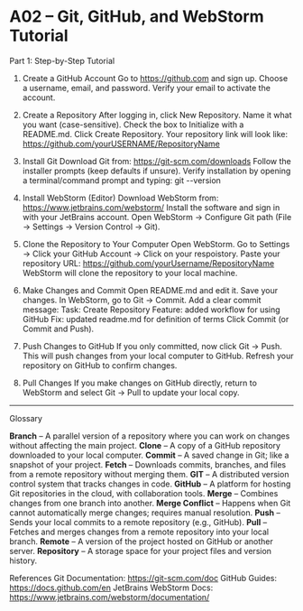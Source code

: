 # A02 – Git, GitHub, and WebStorm Tutorial

Part 1: Step-by-Step Tutorial

1. Create a GitHub Account
Go to https://github.com and sign up.
Choose a username, email, and password.
Verify your email to activate the account.

3. Create a Repository
After logging in, click New Repository.
Name it what you want (case-sensitive).
Check the box to Initialize with a README.md.
Click Create Repository.
Your repository link will look like:
https://github.com/yourUSERNAME/RepositoryName

5. Install Git
Download Git from: https://git-scm.com/downloads
Follow the installer prompts (keep defaults if unsure).
Verify installation by opening a terminal/command prompt and typing:
git --version

7. Install WebStorm (Editor)
Download WebStorm from: https://www.jetbrains.com/webstorm/
Install the software and sign in with your JetBrains account.
Open WebStorm → Configure Git path (File → Settings → Version Control → Git).

8. Clone the Repository to Your Computer
Open WebStorm.
Go to Settings → Click your GitHub Account → Click on your respoistory.
Paste your repository URL:
https://github.com/yourUsername/RepositoryName
WebStorm will clone the repository to your local machine.

10. Make Changes and Commit
Open README.md and edit it.
Save your changes.
In WebStorm, go to Git → Commit.
Add a clear commit message:
Task: Create Repository
Feature: added workflow for using GitHub
Fix: updated readme.md for definition of terms
Click Commit (or Commit and Push).

11. Push Changes to GitHub
If you only committed, now click Git → Push.
This will push changes from your local computer to GitHub.
Refresh your repository on GitHub to confirm changes.

12. Pull Changes
If you make changes on GitHub directly, return to WebStorm and select Git → Pull to update your local copy.

-----------------------------------------------------------------------------------------------------------------------------

Glossary

**Branch** – A parallel version of a repository where you can work on changes without affecting the main project.
**Clone** – A copy of a GitHub repository downloaded to your local computer.
**Commit** – A saved change in Git; like a snapshot of your project.
**Fetch** – Downloads commits, branches, and files from a remote repository without merging them.
**GIT** – A distributed version control system that tracks changes in code.
**GitHub** – A platform for hosting Git repositories in the cloud, with collaboration tools.
**Merge** – Combines changes from one branch into another.
**Merge Conflict** – Happens when Git cannot automatically merge changes; requires manual resolution.
**Push** – Sends your local commits to a remote repository (e.g., GitHub).
**Pull** – Fetches and merges changes from a remote repository into your local branch.
**Remote** – A version of the project hosted on GitHub or another server.
**Repository** – A storage space for your project files and version history.


References
Git Documentation: https://git-scm.com/doc
GitHub Guides: https://docs.github.com/en
JetBrains WebStorm Docs: https://www.jetbrains.com/webstorm/documentation/

